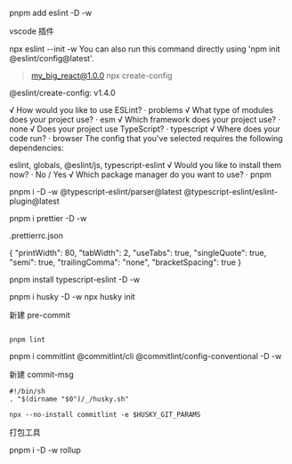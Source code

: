 pnpm add eslint -D -w

vscode 插件

npx eslint --init -w
You can also run this command directly using 'npm init @eslint/config@latest'.

> my_big_react@1.0.0 npx
> create-config

@eslint/create-config: v1.4.0

√ How would you like to use ESLint? · problems
√ What type of modules does your project use? · esm
√ Which framework does your project use? · none
√ Does your project use TypeScript? · typescript
√ Where does your code run? · browser
The config that you've selected requires the following dependencies:

eslint, globals, @eslint/js, typescript-eslint
√ Would you like to install them now? · No / Yes
√ Which package manager do you want to use? · pnpm

pnpm i -D -w @typescript-eslint/parser@latest @typescript-eslint/eslint-plugin@latest

pnpm i prettier -D -w

.prettierrc.json

{
"printWidth": 80,
"tabWidth": 2,
"useTabs": true,
"singleQuote": true,
"semi": true,
"trailingComma": "none",
"bracketSpacing": true
}

pnpm install typescript-eslint -D -w

pnpm i husky -D -w
npx husky init

新建 pre-commit

```

pnpm lint

```

pnpm i commitlint @commitlint/cli @commitlint/config-conventional -D -w

新建 commit-msg

```
#!/bin/sh
. "$(dirname "$0")/_/husky.sh"

npx --no-install commitlint -e $HUSKY_GIT_PARAMS

```

打包工具

pnpm i -D -w rollup
